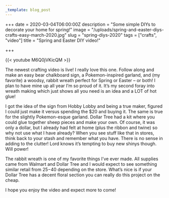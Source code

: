 ```yaml
---
_template: blog_post
---
```


+++
date = 2020-03-04T06:00:00Z
description = "Some simple DIYs to decorate your home for spring!"
image = "/uploads/spring-and-easter-diys-crafts-easy-march-2020.jpg"
slug = "spring-diys-2020"
tags = ["crafts", "video"]
title = "Spring and Easter DIY video!"

+++

{{< youtube M6Q0jVKicQM >}}

The newest crafting video is live! I really love this one. Follow along and make an easy bear chalkboard sign, a Pokemon-inspired garland, and (my favorite) a woodsy, rabbit wreath perfect for Spring or Easter – or both! I plan to have mine up all year I’m so proud of it. It’s my second foray into wreath making which just shows all you need is an idea and a LOT of hot glue!

I got the idea of the sign from Hobby Lobby and being a true maker, figured I could just make it versus spending the $20 and buying it. The same is true for the slightly Pokemon-esque garland. Dollar Tree had a kit where you could glue together sheep pieces and make your own. Of course, it was only a dollar, but I already had felt at home (plus the ribbon and twine) so why not use what I have already? When you see stuff like that in stores, think back to your stash and remember what you have. There is no sense in adding to the clutter! Lord knows it’s tempting to buy new shinys though. Will power!

The rabbit wreath is one of my favorite things I’ve ever made. All supplies came from Walmart and Dollar Tree and I would expect to see something similar retail from $25-$40 depending on the store. What’s nice is if your Dollar Tree has a decent floral section you can really do this project on the cheap.

I hope you enjoy the video and expect more to come!
